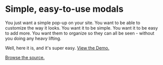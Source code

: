 # Simple, easy-to-use modals

You just want a simple pop-up on your site. You want to be able to customize the way it looks. You want it to be simple.
You want it to be easy to add more. You want them to organize so they can all be seen -  without you doing any heavy lifting.

Well, here it is, and it's super easy. [View the Demo.](http://hypesystem.github.io/d_modal.js/demo/)

[Browse the source.](https://github.com/hypesystem/d_modal.js/tree/master/src)

